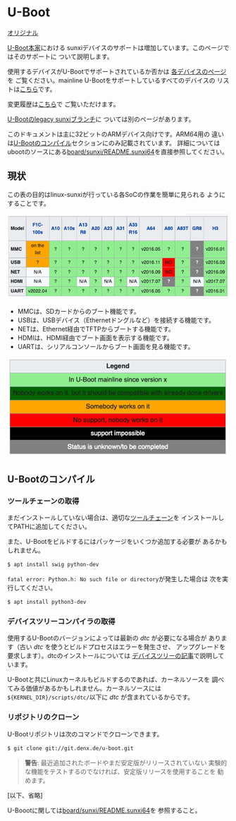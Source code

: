 # U-Boot

[オリジナル](https://linux-sunxi.org/U-Boot#Compile_U-Boot)

[U-Boot本家](http://www.denx.de/wiki/U-Boot)における
sunxiデバイスのサポートは増加しています。このページではそのサポートに
ついて説明します。

使用するデバイスがU-Bootでサポートされているか否かは
[各デバイスのページ](https://linux-sunxi.org/Category:Devices)を
ご覧ください。mainline U-Bootをサポートしているすべてのデバイスの
リストは[こちら](https://linux-sunxi.org/Category:Mainline_U-Boot)です。

変更履歴は[こちら](https://linux-sunxi.org/U-Boot/Changelog)で
ご覧いただけます。

[U-Bootのlegacy sunxiブランチ](https://linux-sunxi.org/U-Boot/Legacy_U-Boot)に
ついては別のページがあります。

このドキュメントは主に32ビットのARMデバイス向けです。ARM64用の
違いは[U-Bootのコンパイル](https://linux-sunxi.org/U-Boot#Compile_U-Boot)セクションにのみ記載されています。
詳細についてはubootのソースにある[board/sunxi/README.sunxi64](../others/README.sunxi64_uboot.md)を直接参照してください。

## 現状

この表の目的はlinux-sunxiが行っている各SoCの作業を簡単に見られる
ようにすることです。

![現状](fig/status_matrix.png)

- MMCは、SDカードからのブート機能です。
- USBは、USBデバイス（Ethernetドングルなど）を接続する機能です。
- NETは、Ethernet経由でTFTPからブートする機能です。
- HDMIは、HDMI経由でブート画面を表示する機能です。
- UARTは、シリアルコンソールからブート画面を見る機能です。

![凡例](fig/legend.png)

## U-Bootのコンパイル

###  ツールチェーンの取得

まだインストールしていない場合は、適切な[ツールチェーン](https://linux-sunxi.org/Toolchain)を
インストールしてPATHに追加してください。

また、U-Bootをビルドするにはパッケージをいくつか追加する必要が
あるかもしれません。

```bash
$ apt install swig python-dev
```

`fatal error: Python.h: No such file or directory`が発生した場合は
次を実行してください。

```bash
$ apt install python3-dev
```

### デバイスツリーコンパイラの取得

使用するU-Bootのバージョンによっては最新の _dtc_ が必要になる場合が
あります（古い _dtc_ を使うとビルドプロセスはエラーを発生させ、
アップグレードを要求します）。dtcのインストールについては
[デバイスツリーの記事](https://linux-sunxi.org/Device_Tree#Get_the_Device-tree_Compiler)で説明しています。

U-Bootと共にLinuxカーネルもビルドするのであれば、カーネルソースを
調べてみる価値があるかもしれません。カーネルソースには`${KERNEL_DIR}/scripts/dtc/`以下に _dtc_ が含まれているからです。

### リポジトリのクローン

U-Bootリポジトリは次のコマンドでクローンできます。

```bash
$ git clone git://git.denx.de/u-boot.git
```

> **警告**: 最近追加されたボードやまだ安定版がリリースされていない
> 実験的な機能をテストするのでなければ、安定版リリースを使用することを
> 勧めます。

[以下、省略]

U-Boootに関しては[board/sunxi/README.sunxi64](../others/README.sunxi64_uboot.md)を
参照すること。
